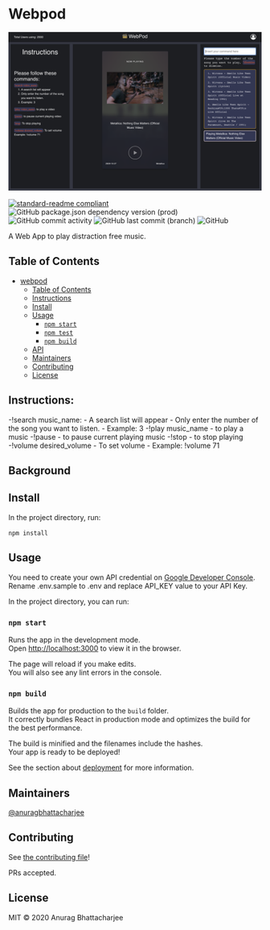 # Webpod

![webpod_banner](public/assets/webpod.png)

[![standard-readme compliant](https://img.shields.io/badge/standard--readme-OK-green.svg?style=flat-square)](https://github.com/RichardLitt/standard-readme)
![GitHub package.json dependency version (prod)](https://img.shields.io/github/package-json/dependency-version/dipto0321/foody-recipe-app-fe/react)
![GitHub commit activity](https://img.shields.io/github/commit-activity/m/anuragbhattacharjee/webpod)
![GitHub last commit (branch)](https://img.shields.io/github/last-commit/anuragbhattacharjee/webpod/master)
![GitHub](https://img.shields.io/github/license/anuragbhattacharjee/webpod)

A Web App to play distraction free music.

## Table of Contents

- [webpod](#webpod)
  - [Table of Contents](#table-of-contents)
  - [Instructions](#insuctions)
  - [Install](#install)
  - [Usage](#usage)
    - [`npm start`](#yarn-start)
    - [`npm test`](#yarn-test)
    - [`npm build`](#yarn-build)
  - [API](#api)
  - [Maintainers](#maintainers)
  - [Contributing](#contributing)
  - [License](#license)

## Instructions:

-!search music_name: - A search list will appear - Only enter the number of the song you want to listen. - Example: 3
-!play music_name - to play a music
-!pause - to pause current playing music
-!stop - to stop playing
-!volume desired_volume - To set volume - Example: !volume 71

## Background

## Install

In the project directory, run:

```
npm install
```

## Usage

You need to create your own API credential on [Google Developer Console](https://console.developers.google.com/apis/credentials).
Rename .env.sample to .env and replace API_KEY value to your API Key.

In the project directory, you can run:

### `npm start`

Runs the app in the development mode.<br />
Open [http://localhost:3000](http://localhost:3000) to view it in the browser.

The page will reload if you make edits.<br />
You will also see any lint errors in the console.

### `npm build`

Builds the app for production to the `build` folder.<br />
It correctly bundles React in production mode and optimizes the build for the best performance.

The build is minified and the filenames include the hashes.<br />
Your app is ready to be deployed!

See the section about [deployment](https://facebook.github.io/create-react-app/docs/deployment) for more information.

## Maintainers

[@anuragbhattacharjee](https://github.com/anuragbhattacharjee)

## Contributing

See [the contributing file](contributing.md)!

PRs accepted.

## License

MIT © 2020 Anurag Bhattacharjee
